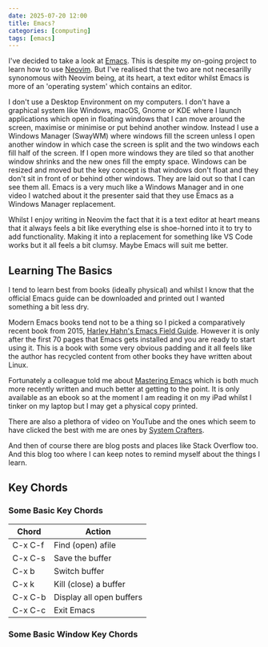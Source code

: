 ```yaml
---
date: 2025-07-20 12:00
title: Emacs?
categories: [computing]
tags: [emacs]
---
```


I've decided to take a look at [Emacs](https://www.gnu.org/software/emacs/). This is despite my on-going project to learn how to use [Neovim](https://neovim.io/). But I've realised that the two are not necesarilly synonomous with Neovim being, at its heart, a text editor whilst Emacs is more of an 'operating system' which contains an editor.

I don't use a Desktop Environment on my computers. I don't have a graphical system like Windows, macOS, Gnome or KDE where I launch applications which open in floating windows that I can move around the screen, maximise or minimise or put behind another window. Instead I use a Windows Manager (SwayWM) where windows fill the screen unless I open another window in which case the screen is split and the two windows each fill half of the screen. If I open more windows they are tiled so that another window shrinks and the new ones fill the empty space. Windows can be resized and moved but the key concept is that windows don't float and they don't sit in front of or behind other windows. They are laid out so that I can see them all. Emacs is a very much like a Windows Manager and in one video I watched about it the presenter said that they use Emacs as a Windows Manager replacement.

Whilst I enjoy writing in Neovim the fact that it is a text editor at heart means that it always feels a bit like everything else is shoe-horned into it to try to add functionality. Making it into a replacement for something like VS Code works but it all feels a bit clumsy. Maybe Emacs will suit me better.

## Learning The Basics

I tend to learn best from books (ideally physical) and whilst I know that the official Emacs guide can be downloaded and printed out I wanted something a bit less dry.

Modern Emacs books tend not to be a thing so I picked a comparatively recent book from 2015, [Harley Hahn's Emacs Field Guide](https://www.harley.com/emacs/index.html). However it is only after the first 70 pages that Emacs gets installed and you are ready to start using it. This is a book with some very obvious padding and it all feels like the author has recycled content from other books they have written about Linux.

Fortunately a colleague told me about [Mastering Emacs](https://www.masteringemacs.org/) which is both much more recently written and much better at getting to the point. It is only available as an ebook so at the moment I am reading it on my iPad whilst I tinker on my laptop but I may get a physical copy printed.

There are also a plethora of video on YouTube and the ones which seem to have clicked the best with me are ones by [System Crafters](https://www.youtube.com/c/systemcrafters).

And then of course there are blog posts and places like Stack Overflow too. And this blog too where I can keep notes to remind myself about the things I learn.

## Key Chords

### Some Basic Key Chords

| Chord | Action |
| --- | --- |
| C-x C-f | Find (open) afile |
| C-x C-s | Save the buffer |
| C-x b | Switch buffer |
| C-x k | Kill (close) a buffer |
| C-x C-b | Display all open buffers |
| C-x C-c | Exit Emacs |

### Some Basic Window Key Chords

